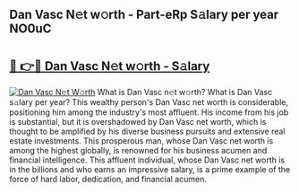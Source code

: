 ## Dan Vasc N𝚎t w𝚘rth - Part-eRp S𝚊lary per year NO0uC

# <h2><a href="http://gc55ty.nevu.top/?p=Dan+Vasc">🔗 👉🔴 Dan Vasc N𝚎t w𝚘rth - S𝚊lary</a></h2>

[![Dan Vasc N𝚎t W𝚘rth](https://i.imgur.com/Oavwk0R.jpeg)](http://gc55ty.nevu.top/?p=Dan+Vasc)
What is Dan Vasc n𝚎t w𝚘rth? What is Dan Vasc s𝚊lary per year?
This wealthy person's Dan Vasc net worth is considerable, positioning him among the industry's most affluent. His income from his job is substantial, but it is overshadowed by Dan Vasc net worth, which is thought to be amplified by his diverse business pursuits and extensive real estate investments. This prosperous man, whose Dan Vasc net worth is among the highest globally, is renowned for his business acumen and financial intelligence. This affluent individual, whose Dan Vasc net worth is in the billions and who earns an impressive salary, is a prime example of the force of hard labor, dedication, and financial acumen.
